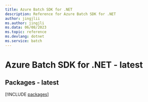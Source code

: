 ```yaml
---
title: Azure Batch SDK for .NET
description: Reference for Azure Batch SDK for .NET
author: jingjlii
ms.author: jingjli
ms.data: 06/08/2023
ms.topic: reference
ms.devlang: dotnet
ms.service: batch
---
```

# Azure Batch SDK for .NET - latest
## Packages - latest
[!INCLUDE [packages](batch-index.md)]